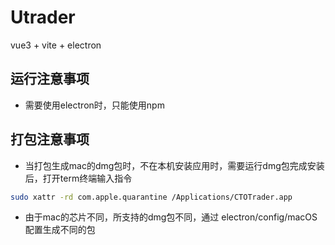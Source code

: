 # Utrader

vue3 + vite + electron

## 运行注意事项

- 需要使用electron时，只能使用npm

## 打包注意事项

- 当打包生成mac的dmg包时，不在本机安装应用时，需要运行dmg包完成安装后，打开term终端输入指令

```bash
sudo xattr -rd com.apple.quarantine /Applications/CTOTrader.app
```

- 由于mac的芯片不同，所支持的dmg包不同，通过 electron/config/macOS 配置生成不同的包
